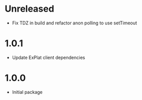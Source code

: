 # Unreleased

-   Fix TDZ in build and refactor anon polling to use setTimeout

# 1.0.1

-   Update ExPlat client dependencies

# 1.0.0

-   Initial package
